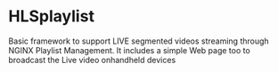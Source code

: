 # HLSplaylist
Basic framework to support LIVE  segmented videos streaming through NGINX Playlist Management. It includes a simple Web page too to broadcast the Live video onhandheld devices

